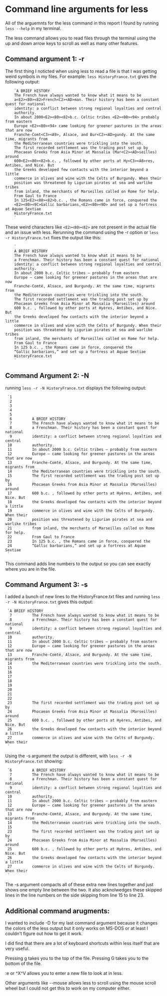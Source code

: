 # Command line arguments for less

All of the arguemnts for the less command in this report I found by running `less --help` in my terminal.

The less command allows you to read files through the terminal using the up and down arrow keys to scroll as well as many other features.
## Command argument 1: -r


The first thing I noticted when using less to read a file is that I was getting weird symbols in my files.
For example:
`less HistoryFrance.txt` gives the following output:

        `A BRIEF HISTORY
        The French have always wanted to know what it means to be
        a<E2><80><82>French<C2><AD>man. Their history has been a constant quest for national
        identity: a conflict between strong regional loyalties and central
        authority.
        In about 2000<E2><80><82>b.c. Celtic tribes <E2><80><94> probably from eastern
        Europe <E2><80><94> came looking for greener pastures in the areas that are now
        Franche-Comt<C3><A9>, Alsace, and Bur<C2><AD>gundy. At the same time, migrants from
        the Mediterranean countries were trickling into the south.
        The first recorded settlement was the trading post set up by
        Phocaean Greeks from Asia Minor at Massalia (Mar<C2><AD>seilles) around
        600<E2><80><82>b.c. , followed by other ports at Hy<C3><A8>res, Antibes, and Nice. But
        the Greeks developed few contacts with the interior beyond a little
        commerce in olives and wine with the Celts of Burgundy. When their
        position was threatened by Ligurian pirates at sea and warlike tribes
        from inland, the merchants of Marseilles called on Rome for help.
        From Gaul to France
        In 125<E2><80><82>b.c. , the Romans came in force, conquered the
        <E2><80><9C>Gallic barbarians,<E2><80><9D> and set up a fortress at Aquae Sextiae
        HistoryFrance.txt
        `

These weird characters like `<E2><80><82>` are not present in the actual file and an issue with less.
Rerunning the command using the -r option or `less -r HistoryFrance.txt` fixes the output like this:

        `
        A BRIEF HISTORY
        The French have always wanted to know what it means to be
        a French­man. Their history has been a constant quest for national
        identity: a conflict between strong regional loyalties and central
        authority.
        In about 2000 b.c. Celtic tribes — probably from eastern
        Europe — came looking for greener pastures in the areas that are now
        Franche-Comté, Alsace, and Bur­gundy. At the same time, migrants from
        the Mediterranean countries were trickling into the south.
        The first recorded settlement was the trading post set up by
        Phocaean Greeks from Asia Minor at Massalia (Mar­seilles) around
        600 b.c. , followed by other ports at Hyères, Antibes, and Nice. But
        the Greeks developed few contacts with the interior beyond a little
        commerce in olives and wine with the Celts of Burgundy. When their
        position was threatened by Ligurian pirates at sea and warlike tribes
        from inland, the merchants of Marseilles called on Rome for help.
        From Gaul to France
        In 125 b.c. , the Romans came in force, conquered the
        “Gallic barbarians,” and set up a fortress at Aquae Sextiae
        HistoryFrance.txt
        `

## Command Argument 2: -N

running `less -r -N HistoryFrance.txt` displays the following output:

     `1
      2
      3
      4
      5
      6         A BRIEF HISTORY
      7         The French have always wanted to know what it means to be
      8         a French­man. Their history has been a constant quest for national
      9         identity: a conflict between strong regional loyalties and central
     10         authority.
     11         In about 2000 b.c. Celtic tribes — probably from eastern
     12         Europe — came looking for greener pastures in the areas that are now
     13         Franche-Comté, Alsace, and Bur­gundy. At the same time, migrants from
     14         the Mediterranean countries were trickling into the south.
     15         The first recorded settlement was the trading post set up by
     16         Phocaean Greeks from Asia Minor at Massalia (Mar­seilles) around
     17         600 b.c. , followed by other ports at Hyères, Antibes, and Nice. But
     18         the Greeks developed few contacts with the interior beyond a little
     19         commerce in olives and wine with the Celts of Burgundy. When their
     20         position was threatened by Ligurian pirates at sea and warlike tribes
     21         from inland, the merchants of Marseilles called on Rome for help.
     22         From Gaul to France
     23         In 125 b.c. , the Romans came in force, conquered the
     24         “Gallic barbarians,” and set up a fortress at Aquae Sextiae
     `

This command adds line numbers to the output so you can see exactly where you are in the file.

## Command Argument 3: -s

I added a bunch of new lines to the HistoryFrance.txt files and running `less -r -N HistoryFrance.txt`
gives this output:

     `A BRIEF HISTORY
      7         The French have always wanted to know what it means to be
      8         a French­man. Their history has been a constant quest for national
      9         identity: a conflict between strong regional loyalties and central
     10         authority.
     11         In about 2000 b.c. Celtic tribes — probably from eastern
     12         Europe — came looking for greener pastures in the areas that are now
     13         Franche-Comté, Alsace, and Bur­gundy. At the same time, migrants from
     14         the Mediterranean countries were trickling into the south.
     15
     16
     17
     18
     19
     20
     21
     22
     23         The first recorded settlement was the trading post set up by
     24         Phocaean Greeks from Asia Minor at Massalia (Mar­seilles) around
     25         600 b.c. , followed by other ports at Hyères, Antibes, and Nice. But
     26         the Greeks developed few contacts with the interior beyond a little
     27         commerce in olives and wine with the Celts of Burgundy. When their
     `

Using the -s argument the output is different, with `less -r -N HistoryFrance.txt` showing:

     `6         A BRIEF HISTORY
      7         The French have always wanted to know what it means to be
      8         a French­man. Their history has been a constant quest for national
      9         identity: a conflict between strong regional loyalties and central
     10         authority.
     11         In about 2000 b.c. Celtic tribes — probably from eastern
     12         Europe — came looking for greener pastures in the areas that are now
     13         Franche-Comté, Alsace, and Bur­gundy. At the same time, migrants from
     14         the Mediterranean countries were trickling into the south.
     15
     23         The first recorded settlement was the trading post set up by
     24         Phocaean Greeks from Asia Minor at Massalia (Mar­seilles) around
     25         600 b.c. , followed by other ports at Hyères, Antibes, and Nice. But
     26         the Greeks developed few contacts with the interior beyond a little
     27         commerce in olives and wine with the Celts of Burgundy. When their
     `
 
 The -s argument compacts all of these extra new lines together and just shows one empty line between the two.
 It also acknolwedges these skipped lines in the line numbers on the side skipping from line 15 to line 23.

## Additional command arugments:
I wanted to include -D for my last command argument because it changes the colors of the less output but it only works on MS-DOS or at least I couldn't figure out how to get it work.

I did find that there are a lot of keyboard shortcuts within less itself that are very useful.

Pressing g takes you to the top of the file.
Pressing G takes you to the bottom of the file.

:e or ^X^V allows you to enter a new file to look at in less.

Other arguments like --mouse allows less to scroll using the mouse scroll wheel but I could not get this to work on my computer either.
